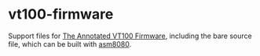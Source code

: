 # vt100-firmware

Support files for [The Annotated VT100 Firmware](https://vt100.net/dec/vt100/rom/), including
the bare source file, which can be built with [asm8080](https://github.com/begoon/asm8080).
